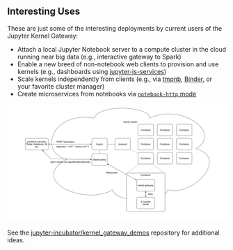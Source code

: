 ## Interesting Uses

These are just some of the interesting deployments by current users of the
Jupyter Kernel Gateway:

* Attach a local Jupyter Notebook server to a compute cluster in the cloud 
  running near big data (e.g., interactive gateway to Spark)
* Enable a new breed of non-notebook web clients to provision and use 
  kernels (e.g., dashboards using 
  [jupyter-js-services](https://github.com/jupyter/jupyter-js-services))
* Scale kernels independently from clients (e.g., via 
  [tmpnb](https://github.com/jupyter/tmpnb), [Binder](https://mybinder.org),
  or your favorite cluster manager)
* Create microservices from notebooks via 
  [`notebook-http` mode](#notebook-http-mode)

![Example diagram of how `tmpnb` might deploy kernel gateway + kernel containers](../../etc/tmpnb_kernel_gateway.png)

See the [jupyter-incubator/kernel_gateway_demos](https://github.com/jupyter-incubator/kernel_gateway_demos) 
repository for additional ideas.
